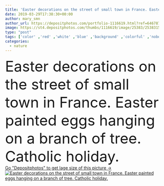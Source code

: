```yaml
---
title: 'Easter decorations on the street of small town in France. Easter painted eggs hanging on a branch of tree.'
date: 2019-03-29T17:38:30+00:00
author: mary_smn
author_url: https://depositphotos.com/portfolio-1116619.html?ref=64678756
image: https://st4.depositphotos.com/thumbs/1116619/image/25383/253831514/api_thumb_450.jpg?forcejpeg=true
type: "post"
tags: ['color' ,'red' ,'white' ,'blue' ,'background' ,'colorful' ,'nobody' ,'horizontal' ,'bow' ,'celebration' ,'decoration' ,'decorative' ,'holiday' ,'ribbon' ,'closeup' ,'decor' ,'season' ,'seasonal' ,'outdoors' ,'nature' ,'spring' ,'fresh' ,'detail' ,'garden' ,'food' ,'tree' ,'branch' ,'easter' ,'symbol' ,'seasons' ,'painted' ,'egg' ,'tradition' ,'traditional' ,'religion' ,'hanging' ,'culture' ,'france' ,'branches' ,'handmade' ,'april' ,'ornaments' ,'catholic' ,'springtime' ,'eggs' ,'hung' ,'colmar' ,'strasburg' ,'copy space' ,'hand painting' ]
categories: 
  - nature
---
```

<div aling="center">
            <font size="60"> Easter decorations on the street of small town in France. Easter painted eggs hanging on a branch of tree. Catholic holiday.</font>   
</div>
<div>
    <a href='https://st4.depositphotos.com/thumbs/1116619/image/25383/253831514/api_thumb_450.jpg?forcejpeg=true?ref=64678756' target=_blank > Go "Depositphotos" to get lage size of this picture ->
        <img href='https://st4.depositphotos.com/thumbs/1116619/image/25383/253831514/api_thumb_450.jpg?forcejpeg=true?ref=64678756' src='https://st4.depositphotos.com/1116619/25383/i/950/depositphotos_253831514-stock-photo-easter-decorations-on-the-street.jpg?forcejpeg=true' alt='Easter decorations on the street of small town in France. Easter painted eggs hanging on a branch of tree. Catholic holiday.' >
    </a>
</div>
